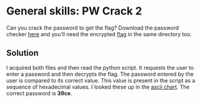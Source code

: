 # General skills: PW Crack 2
Can you crack the password to get the flag?
Download the password checker [here](https://artifacts.picoctf.net/c/18/level2.py) and you'll need the encrypted [flag](https://artifacts.picoctf.net/c/18/level2.flag.txt.enc) in the same directory too.

## Solution
I acquired both files and then read the python script. It requests the user to enter a password and then decrypts the flag. The password entered by the user is compared to its correct value. This value is present in the script as a sequence of hexadecimal values. I looked these up in the [ascii chart](https://www.ascii-code.com/). The correct password is **39ce**.